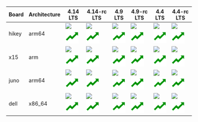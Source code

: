 <table>
<thead>
<tr><th>Board  </th><th>Architecture  </th><th>4.14 LTS                                                                                                                                                                                                                                                                                                                                                                                               </th><th>4.14-rc LTS                                                                                                                                                                                                                                                                                                                                                                                                     </th><th>4.9 LTS                                                                                                                                                                                                                                                                                                                                                                                                   </th><th>4.9-rc LTS                                                                                                                                                                                                                                                                                                                                                                                                   </th><th>4.4 LTS                                                                                                                                                                                                                                                                                                                                                                                                   </th><th>4.4-rc LTS                                                                                                                                                                                                                                                                                                                                                                                                   </th></tr>
</thead>
<tbody>
<tr><td>hikey  </td><td>arm64         </td><td><a href="https://ci.linaro.org/view/lkft/job/openembedded-lkft-linux-stable-4.14/DISTRO=rpb,MACHINE=hikey,label=docker-lkft/"><img src="https://ci.linaro.org/buildStatus/icon?job=openembedded-lkft-linux-stable-4.14/DISTRO=rpb,MACHINE=hikey,label=docker-lkft" /></a><br /><a href="https://qa-reports.linaro.org/lkft/linux-stable-4.14-oe/"><img src="squad_favicon.png" /></a>                  </td><td><a href="https://ci.linaro.org/view/lkft/job/openembedded-lkft-linux-stable-rc-4.14/DISTRO=rpb,MACHINE=hikey,label=docker-lkft/"><img src="https://ci.linaro.org/buildStatus/icon?job=openembedded-lkft-linux-stable-rc-4.14/DISTRO=rpb,MACHINE=hikey,label=docker-lkft" /></a><br /><a href="https://qa-reports.linaro.org/lkft/linux-stable-rc-4.14-oe/"><img src="squad_favicon.png" /></a>                  </td><td><a href="https://ci.linaro.org/view/lkft/job/openembedded-lkft-linux-stable-rc-4.9/DISTRO=rpb,MACHINE=hikey,label=docker-lkft/"><img src="https://ci.linaro.org/buildStatus/icon?job=openembedded-lkft-linux-stable-rc-4.9/DISTRO=rpb,MACHINE=hikey,label=docker-lkft" /></a><br /><a href="https://qa-reports.linaro.org/lkft/linux-stable-4.9-oe/"><img src="squad_favicon.png" /></a>                  </td><td><a href="https://ci.linaro.org/view/lkft/job/openembedded-lkft-linux-stable-rc-4.9/DISTRO=rpb,MACHINE=hikey,label=docker-lkft/"><img src="https://ci.linaro.org/buildStatus/icon?job=openembedded-lkft-linux-stable-rc-4.9/DISTRO=rpb,MACHINE=hikey,label=docker-lkft" /></a><br /><a href="https://qa-reports.linaro.org/lkft/linux-stable-rc-4.9-oe/"><img src="squad_favicon.png" /></a>                  </td><td><a href="https://ci.linaro.org/view/lkft/job/openembedded-lkft-linux-stable-rc-4.4/DISTRO=rpb,MACHINE=hikey,label=docker-lkft/"><img src="https://ci.linaro.org/buildStatus/icon?job=openembedded-lkft-linux-stable-rc-4.4/DISTRO=rpb,MACHINE=hikey,label=docker-lkft" /></a><br /><a href="https://qa-reports.linaro.org/lkft/linux-stable-4.4-oe/"><img src="squad_favicon.png" /></a>                  </td><td><a href="https://ci.linaro.org/view/lkft/job/openembedded-lkft-linux-stable-rc-4.4/DISTRO=rpb,MACHINE=hikey,label=docker-lkft/"><img src="https://ci.linaro.org/buildStatus/icon?job=openembedded-lkft-linux-stable-rc-4.4/DISTRO=rpb,MACHINE=hikey,label=docker-lkft" /></a><br /><a href="https://qa-reports.linaro.org/lkft/linux-stable-rc-4.4-oe/"><img src="squad_favicon.png" /></a>                  </td></tr>
<tr><td>x15    </td><td>arm           </td><td><a href="https://ci.linaro.org/view/lkft/job/openembedded-lkft-linux-stable-4.14/DISTRO=rpb,MACHINE=am57xx-evm,label=docker-lkft/"><img src="https://ci.linaro.org/buildStatus/icon?job=openembedded-lkft-linux-stable-4.14/DISTRO=rpb,MACHINE=am57xx-evm,label=docker-lkft" /></a><br /><a href="https://qa-reports.linaro.org/lkft/linux-stable-4.14-oe/"><img src="squad_favicon.png" /></a>        </td><td><a href="https://ci.linaro.org/view/lkft/job/openembedded-lkft-linux-stable-rc-4.14/DISTRO=rpb,MACHINE=am57xx-evm,label=docker-lkft/"><img src="https://ci.linaro.org/buildStatus/icon?job=openembedded-lkft-linux-stable-rc-4.14/DISTRO=rpb,MACHINE=am57xx-evm,label=docker-lkft" /></a><br /><a href="https://qa-reports.linaro.org/lkft/linux-stable-rc-4.14-oe/"><img src="squad_favicon.png" /></a>        </td><td><a href="https://ci.linaro.org/view/lkft/job/openembedded-lkft-linux-stable-rc-4.9/DISTRO=rpb,MACHINE=am57xx-evm,label=docker-lkft/"><img src="https://ci.linaro.org/buildStatus/icon?job=openembedded-lkft-linux-stable-rc-4.9/DISTRO=rpb,MACHINE=am57xx-evm,label=docker-lkft" /></a><br /><a href="https://qa-reports.linaro.org/lkft/linux-stable-4.9-oe/"><img src="squad_favicon.png" /></a>        </td><td><a href="https://ci.linaro.org/view/lkft/job/openembedded-lkft-linux-stable-rc-4.9/DISTRO=rpb,MACHINE=am57xx-evm,label=docker-lkft/"><img src="https://ci.linaro.org/buildStatus/icon?job=openembedded-lkft-linux-stable-rc-4.9/DISTRO=rpb,MACHINE=am57xx-evm,label=docker-lkft" /></a><br /><a href="https://qa-reports.linaro.org/lkft/linux-stable-rc-4.9-oe/"><img src="squad_favicon.png" /></a>        </td><td><a href="https://ci.linaro.org/view/lkft/job/openembedded-lkft-linux-stable-rc-4.4/DISTRO=rpb,MACHINE=am57xx-evm,label=docker-lkft/"><img src="https://ci.linaro.org/buildStatus/icon?job=openembedded-lkft-linux-stable-rc-4.4/DISTRO=rpb,MACHINE=am57xx-evm,label=docker-lkft" /></a><br /><a href="https://qa-reports.linaro.org/lkft/linux-stable-4.4-oe/"><img src="squad_favicon.png" /></a>        </td><td><a href="https://ci.linaro.org/view/lkft/job/openembedded-lkft-linux-stable-rc-4.4/DISTRO=rpb,MACHINE=am57xx-evm,label=docker-lkft/"><img src="https://ci.linaro.org/buildStatus/icon?job=openembedded-lkft-linux-stable-rc-4.4/DISTRO=rpb,MACHINE=am57xx-evm,label=docker-lkft" /></a><br /><a href="https://qa-reports.linaro.org/lkft/linux-stable-rc-4.4-oe/"><img src="squad_favicon.png" /></a>        </td></tr>
<tr><td>juno   </td><td>arm64         </td><td><a href="https://ci.linaro.org/view/lkft/job/openembedded-lkft-linux-stable-4.14/DISTRO=rpb,MACHINE=juno,label=docker-lkft/"><img src="https://ci.linaro.org/buildStatus/icon?job=openembedded-lkft-linux-stable-4.14/DISTRO=rpb,MACHINE=juno,label=docker-lkft" /></a><br /><a href="https://qa-reports.linaro.org/lkft/linux-stable-4.14-oe/"><img src="squad_favicon.png" /></a>                    </td><td><a href="https://ci.linaro.org/view/lkft/job/openembedded-lkft-linux-stable-rc-4.14/DISTRO=rpb,MACHINE=juno,label=docker-lkft/"><img src="https://ci.linaro.org/buildStatus/icon?job=openembedded-lkft-linux-stable-rc-4.14/DISTRO=rpb,MACHINE=juno,label=docker-lkft" /></a><br /><a href="https://qa-reports.linaro.org/lkft/linux-stable-rc-4.14-oe/"><img src="squad_favicon.png" /></a>                    </td><td><a href="https://ci.linaro.org/view/lkft/job/openembedded-lkft-linux-stable-rc-4.9/DISTRO=rpb,MACHINE=juno,label=docker-lkft/"><img src="https://ci.linaro.org/buildStatus/icon?job=openembedded-lkft-linux-stable-rc-4.9/DISTRO=rpb,MACHINE=juno,label=docker-lkft" /></a><br /><a href="https://qa-reports.linaro.org/lkft/linux-stable-4.9-oe/"><img src="squad_favicon.png" /></a>                    </td><td><a href="https://ci.linaro.org/view/lkft/job/openembedded-lkft-linux-stable-rc-4.9/DISTRO=rpb,MACHINE=juno,label=docker-lkft/"><img src="https://ci.linaro.org/buildStatus/icon?job=openembedded-lkft-linux-stable-rc-4.9/DISTRO=rpb,MACHINE=juno,label=docker-lkft" /></a><br /><a href="https://qa-reports.linaro.org/lkft/linux-stable-rc-4.9-oe/"><img src="squad_favicon.png" /></a>                    </td><td><a href="https://ci.linaro.org/view/lkft/job/openembedded-lkft-linux-stable-rc-4.4/DISTRO=rpb,MACHINE=juno,label=docker-lkft/"><img src="https://ci.linaro.org/buildStatus/icon?job=openembedded-lkft-linux-stable-rc-4.4/DISTRO=rpb,MACHINE=juno,label=docker-lkft" /></a><br /><a href="https://qa-reports.linaro.org/lkft/linux-stable-4.4-oe/"><img src="squad_favicon.png" /></a>                    </td><td><a href="https://ci.linaro.org/view/lkft/job/openembedded-lkft-linux-stable-rc-4.4/DISTRO=rpb,MACHINE=juno,label=docker-lkft/"><img src="https://ci.linaro.org/buildStatus/icon?job=openembedded-lkft-linux-stable-rc-4.4/DISTRO=rpb,MACHINE=juno,label=docker-lkft" /></a><br /><a href="https://qa-reports.linaro.org/lkft/linux-stable-rc-4.4-oe/"><img src="squad_favicon.png" /></a>                    </td></tr>
<tr><td>dell   </td><td>x86_64        </td><td><a href="https://ci.linaro.org/view/lkft/job/openembedded-lkft-linux-stable-4.14/DISTRO=rpb,MACHINE=intel-core2-32,label=docker-lkft/"><img src="https://ci.linaro.org/buildStatus/icon?job=openembedded-lkft-linux-stable-4.14/DISTRO=rpb,MACHINE=intel-core2-32,label=docker-lkft" /></a><br /><a href="https://qa-reports.linaro.org/lkft/linux-stable-4.14-oe/"><img src="squad_favicon.png" /></a></td><td><a href="https://ci.linaro.org/view/lkft/job/openembedded-lkft-linux-stable-rc-4.14/DISTRO=rpb,MACHINE=intel-core2-32,label=docker-lkft/"><img src="https://ci.linaro.org/buildStatus/icon?job=openembedded-lkft-linux-stable-rc-4.14/DISTRO=rpb,MACHINE=intel-core2-32,label=docker-lkft" /></a><br /><a href="https://qa-reports.linaro.org/lkft/linux-stable-rc-4.14-oe/"><img src="squad_favicon.png" /></a></td><td><a href="https://ci.linaro.org/view/lkft/job/openembedded-lkft-linux-stable-rc-4.9/DISTRO=rpb,MACHINE=intel-core2-32,label=docker-lkft/"><img src="https://ci.linaro.org/buildStatus/icon?job=openembedded-lkft-linux-stable-rc-4.9/DISTRO=rpb,MACHINE=intel-core2-32,label=docker-lkft" /></a><br /><a href="https://qa-reports.linaro.org/lkft/linux-stable-4.9-oe/"><img src="squad_favicon.png" /></a></td><td><a href="https://ci.linaro.org/view/lkft/job/openembedded-lkft-linux-stable-rc-4.9/DISTRO=rpb,MACHINE=intel-core2-32,label=docker-lkft/"><img src="https://ci.linaro.org/buildStatus/icon?job=openembedded-lkft-linux-stable-rc-4.9/DISTRO=rpb,MACHINE=intel-core2-32,label=docker-lkft" /></a><br /><a href="https://qa-reports.linaro.org/lkft/linux-stable-rc-4.9-oe/"><img src="squad_favicon.png" /></a></td><td><a href="https://ci.linaro.org/view/lkft/job/openembedded-lkft-linux-stable-rc-4.4/DISTRO=rpb,MACHINE=intel-core2-32,label=docker-lkft/"><img src="https://ci.linaro.org/buildStatus/icon?job=openembedded-lkft-linux-stable-rc-4.4/DISTRO=rpb,MACHINE=intel-core2-32,label=docker-lkft" /></a><br /><a href="https://qa-reports.linaro.org/lkft/linux-stable-4.4-oe/"><img src="squad_favicon.png" /></a></td><td><a href="https://ci.linaro.org/view/lkft/job/openembedded-lkft-linux-stable-rc-4.4/DISTRO=rpb,MACHINE=intel-core2-32,label=docker-lkft/"><img src="https://ci.linaro.org/buildStatus/icon?job=openembedded-lkft-linux-stable-rc-4.4/DISTRO=rpb,MACHINE=intel-core2-32,label=docker-lkft" /></a><br /><a href="https://qa-reports.linaro.org/lkft/linux-stable-rc-4.4-oe/"><img src="squad_favicon.png" /></a></td></tr>
</tbody>
</table>
